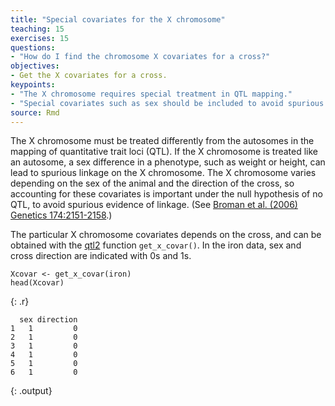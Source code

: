 ```yaml
---
title: "Special covariates for the X chromosome"
teaching: 15
exercises: 15
questions:
- "How do I find the chromosome X covariates for a cross?"
objectives:
- Get the X covariates for a cross.
keypoints:
- "The X chromosome requires special treatment in QTL mapping."
- "Special covariates such as sex should be included to avoid spurious evidence of linkage."
source: Rmd
---
```





The X chromosome must be treated differently from the autosomes in the mapping of quantitative trait loci (QTL). If the X chromosome is treated like an autosome, a sex difference in a phenotype, such as weight or height, can lead to spurious linkage on the X chromosome. The X chromosome varies depending on the sex of the animal and the direction of the cross, so accounting for these covariates is important under the null hypothesis of no QTL, to avoid spurious evidence of linkage. (See [Broman et al. (2006) Genetics 174:2151-2158](http://www.genetics.org/content/174/4/2151.long).)

The particular X chromosome covariates depends on the cross, and can be obtained with the [qtl2](https://github.com/rqtl/qtl2) function `get_x_covar()`. In the iron data, sex and cross direction are indicated with 0s and 1s.


~~~
Xcovar <- get_x_covar(iron)
head(Xcovar)
~~~
{: .r}



~~~
  sex direction
1   1         0
2   1         0
3   1         0
4   1         0
5   1         0
6   1         0
~~~
{: .output}
